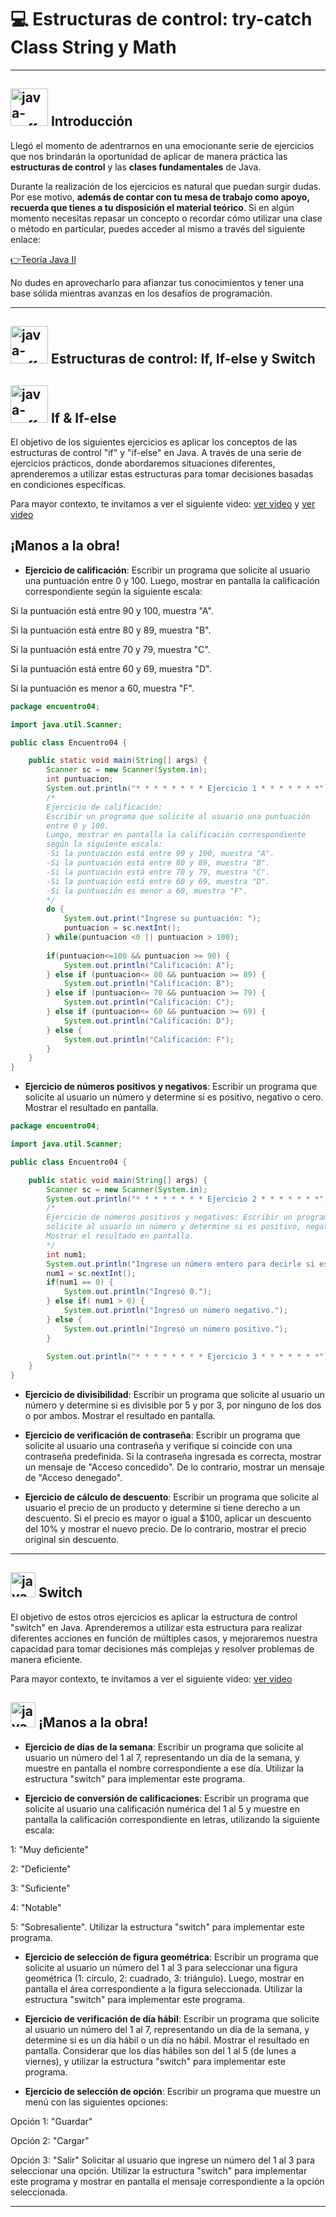 # :computer: Estructuras de control: try-catch Class String y Math

---

## <img width="60" height="60" src="https://img.icons8.com/plasticine/60/java-coffee-cup-logo.png" alt="java-coffee-cup-logo"/> Introducción

Llegó el momento de adentrarnos en una emocionante serie de ejercicios que nos brindarán la oportunidad de aplicar de manera práctica las **estructuras de control** y las **clases fundamentales** de Java.

Durante la realización de los ejercicios es natural que puedan surgir dudas. Por ese motivo, **además de contar con tu mesa de trabajo como apoyo, recuerda que tienes a tu disposición el material teórico**. Si en algún momento necesitas repasar un concepto o recordar cómo utilizar una clase o método en particular, puedes acceder al mismo a través del siguiente enlace:

[👉Teoría Java II](https://github.com/eugenia1984/QA/blob/main/EGG/testing_automation_java/teoria2.md)

No dudes en aprovecharlo para afianzar tus conocimientos y tener una base sólida mientras avanzas en los desafíos de programación. 


---

## <img width="60" height="60" src="https://img.icons8.com/plasticine/60/java-coffee-cup-logo.png" alt="java-coffee-cup-logo"/>  Estructuras de control: If, If-else y Switch

## <img width="60" height="60" src="https://img.icons8.com/plasticine/60/java-coffee-cup-logo.png" alt="java-coffee-cup-logo"/>  If & If-else

El objetivo de los siguientes ejercicios es aplicar los conceptos de las estructuras de control "if" y "if-else" en Java. A través de una serie de ejercicios prácticos, donde abordaremos situaciones diferentes, aprenderemos a utilizar estas estructuras para tomar decisiones basadas en condiciones específicas.

Para mayor contexto, te invitamos a ver el siguiente video: [ver video](https://youtu.be/Mf-mc45qbSE) y [ver video](https://youtu.be/rKchWAH7_yE)


## ¡Manos a la obra!

- **Ejercicio de calificación**: Escribir un programa que solicite al usuario una puntuación entre 0 y 100. Luego, mostrar en pantalla la calificación correspondiente según la siguiente escala:

Si la puntuación está entre 90 y 100, muestra "A".

Si la puntuación está entre 80 y 89, muestra "B".

Si la puntuación está entre 70 y 79, muestra "C".

Si la puntuación está entre 60 y 69, muestra "D".

Si la puntuación es menor a 60, muestra "F".


```Java
package encuentro04;

import java.util.Scanner;

public class Encuentro04 {

    public static void main(String[] args) {
        Scanner sc = new Scanner(System.in);
        int puntuacion;
        System.out.println("* * * * * * * * Ejercicio 1 * * * * * * *");
        /*
        Ejercicio de calificación: 
        Escribir un programa que solicite al usuario una puntuación 
        entre 0 y 100. 
        Luego, mostrar en pantalla la calificación correspondiente 
        según la siguiente escala:
        -Si la puntuación está entre 90 y 100, muestra "A".
        -Si la puntuación está entre 80 y 89, muestra "B".
        -Si la puntuación está entre 70 y 79, muestra "C".
        -Si la puntuación está entre 60 y 69, muestra "D".
        -Si la puntuación es menor a 60, muestra "F".
        */
        do {
            System.out.print("Ingrese su puntuación: ");
            puntuacion = sc.nextInt();  
        } while(puntuacion <0 || puntuacion > 100);
        
        if(puntuacion<=100 && puntuacion >= 90) {
            System.out.println("Calificación: A");
        } else if (puntuacion<= 80 && puntuacion >= 89) { 
            System.out.println("Calificación: B");
        } else if (puntuacion<= 70 && puntuacion >= 79) { 
            System.out.println("Calificación: C");
        } else if (puntuacion<= 60 && puntuacion >= 69) { 
            System.out.println("Calificación: D");
        } else {
            System.out.println("Calificación: F");
        }
    } 
}
```

- **Ejercicio de números positivos y negativos**: Escribir un programa que solicite al usuario un número y determine si es positivo, negativo o cero. Mostrar el resultado en pantalla.

```Java
package encuentro04;

import java.util.Scanner;

public class Encuentro04 {

    public static void main(String[] args) {
        Scanner sc = new Scanner(System.in);      
        System.out.println("* * * * * * * * Ejercicio 2 * * * * * * *");
        /*
        Ejercicio de números positivos y negativos: Escribir un programa que 
        solicite al usuario un número y determine si es positivo, negativo o cero. 
        Mostrar el resultado en pantalla.
        */
        int num1;
        System.out.println("Ingrese un número entero para decirle si es positivo, negativo o cero: ");
        num1 = sc.nextInt();
        if(num1 == 0) {
            System.out.println("Ingresó 0.");
        } else if( num1 > 0) {
            System.out.println("Ingresó un número negativo.");
        } else {
            System.out.println("Ingresó un número positivo.");
        }
        
        System.out.println("* * * * * * * * Ejercicio 3 * * * * * * *");
    } 
}

```

- **Ejercicio de divisibilidad**: Escribir un programa que solicite al usuario un número y determine si es divisible por 5 y por 3, por ninguno de los dos o por ambos. Mostrar el resultado en pantalla.

- **Ejercicio de verificación de contraseña**: Escribir un programa que solicite al usuario una contraseña y verifique si coincide con una contraseña predefinida. Si la contraseña ingresada es correcta, mostrar un mensaje de "Acceso concedido". De lo contrario, mostrar un mensaje de "Acceso denegado".

- **Ejercicio de cálculo de descuento**: Escribir un programa que solicite al usuario el precio de un producto y determine si tiene derecho a un descuento. Si el precio es mayor o igual a $100, aplicar un descuento del 10% y mostrar el nuevo precio. De lo contrario, mostrar el precio original sin descuento.

---

## <img width="40" height="40" src="https://img.icons8.com/plasticine/40/java-coffee-cup-logo.png" alt="java-coffee-cup-logo"/>  Switch

El objetivo de estos otros ejercicios es aplicar la estructura de control "switch" en Java. Aprenderemos a utilizar esta estructura para realizar diferentes acciones en función de múltiples casos, y mejoraremos nuestra capacidad para tomar decisiones más complejas y resolver problemas de manera eficiente.

Para mayor contexto, te invitamos a ver el siguiente video: [ver video](https://youtu.be/uVuFODP9j2k)


## <img width="40" height="40" src="https://img.icons8.com/plasticine/40/java-coffee-cup-logo.png" alt="java-coffee-cup-logo"/>  ¡Manos a la obra!

- **Ejercicio de días de la semana**: Escribir un programa que solicite al usuario un número del 1 al 7, representando un día de la semana, y muestre en pantalla el nombre correspondiente a ese día. Utilizar la estructura "switch" para implementar este programa.

- **Ejercicio de conversión de calificaciones**: Escribir un programa que solicite al usuario una calificación numérica del 1 al 5 y muestre en pantalla la calificación correspondiente en letras, utilizando la siguiente escala:

1: "Muy deficiente"

2: "Deficiente"

3: "Suficiente"

4: "Notable"

5: "Sobresaliente". Utilizar la estructura "switch" para implementar este programa.

- **Ejercicio de selección de figura geométrica**: Escribir un programa que solicite al usuario un número del 1 al 3 para seleccionar una figura geométrica (1: círculo, 2: cuadrado, 3: triángulo). Luego, mostrar en pantalla el área correspondiente a la figura seleccionada. Utilizar la estructura "switch" para implementar este programa.

- **Ejercicio de verificación de día hábil**: Escribir un programa que solicite al usuario un número del 1 al 7, representando un día de la semana, y determine si es un día hábil o un día no hábil. Mostrar el resultado en pantalla.  Considerar que los días hábiles son del 1 al 5 (de lunes a viernes), y utilizar la estructura "switch" para implementar este programa.

- **Ejercicio de selección de opción**: Escribir un programa que muestre un menú con las siguientes opciones:

Opción 1: "Guardar"

Opción 2: "Cargar"

Opción 3: "Salir"  Solicitar al usuario que ingrese un número del 1 al 3 para seleccionar una opción. Utilizar la estructura "switch" para implementar este programa y mostrar en pantalla el mensaje correspondiente a la opción seleccionada.

---
